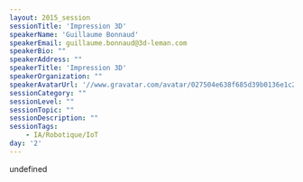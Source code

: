 ```yaml
---
layout: 2015_session
sessionTitle: 'Impression 3D'
speakerName: 'Guillaume Bonnaud'
speakerEmail: guillaume.bonnaud@3d-leman.com
speakerBio: ""
speakerAddress: ""
speakerTitle: 'Impression 3D'
speakerOrganization: ""
speakerAvatarUrl: '//www.gravatar.com/avatar/027504e638f685d39b0136e1c2d71a40?size=200&default=mm'
sessionCategory: ""
sessionLevel: ""
sessionTopic: ""
sessionDescription: ""
sessionTags:
    - IA/Robotique/IoT
day: '2'
---
```


undefined
